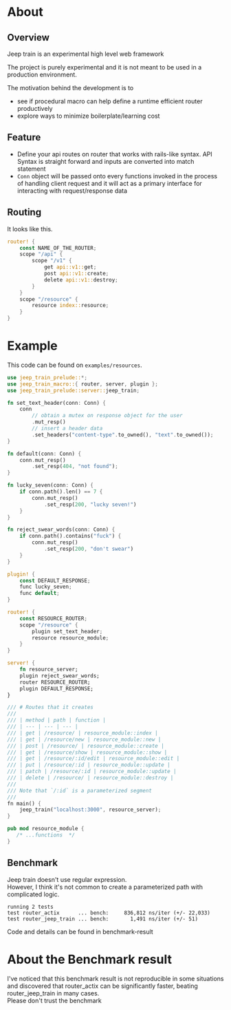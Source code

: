 # About
## Overview
Jeep train is an experimental high level web framework

The project is purely experimental and it is not meant to be used in a production environment.  

The motivation behind the development is to 
- see if procedural macro can help define a runtime efficient router productively
- explore ways to minimize boilerplate/learning cost

## Feature
- Define your api routes on router that works with rails-like syntax. API Syntax is straight forward and inputs are converted into match statement
- `Conn` object will be passed onto every functions invoked in the process of handling client request and it will act as a primary interface for interacting with request/response data

## Routing 
It looks like this.

```rust
router! {
    const NAME_OF_THE_ROUTER;
    scope "/api" {
        scope "/v1" {
            get api::v1::get;
            post api::v1::create;
            delete api::v1::destroy;
        }
    }
    scope "/resource" {
        resource index::resource;
    }
}
```

# Example
This code can be found on `examples/resources`.

```rust
use jeep_train_prelude::*;
use jeep_train_macro::{ router, server, plugin };
use jeep_train_prelude::server::jeep_train;

fn set_text_header(conn: Conn) {
    conn
        // obtain a mutex on response object for the user
        .mut_resp() 
        // insert a header data 
        .set_headers("content-type".to_owned(), "text".to_owned());
}

fn default(conn: Conn) {
    conn.mut_resp()
        .set_resp(404, "not found");
}

fn lucky_seven(conn: Conn) {
    if conn.path().len() == 7 {
        conn.mut_resp()
            .set_resp(200, "lucky seven!")
    }
}

fn reject_swear_words(conn: Conn) {
    if conn.path().contains("fuck") {
        conn.mut_resp()
            .set_resp(200, "don't swear")
    }
}

plugin! {
    const DEFAULT_RESPONSE;
    func lucky_seven;
    func default;
}

router! {
    const RESOURCE_ROUTER;
    scope "/resource" {
        plugin set_text_header;
        resource resource_module;
    }
}

server! {
    fn resource_server;
    plugin reject_swear_words;
    router RESOURCE_ROUTER;
    plugin DEFAULT_RESPONSE;
}

/// # Routes that it creates
/// 
/// | method | path | function |
/// | --- | --- | --- |
/// | get | /resource/ | resource_module::index |
/// | get | /resource/new | resource_module::new |
/// | post | /resource/ | resource_module::create |
/// | get | /resource/show | resource_module::show |
/// | get | /resource/:id/edit | resource_module::edit |
/// | put | /resource/:id | resource_module::update |
/// | patch | /resource/:id | resource_module::update |
/// | delete | /resource/ | resource_module::destroy |
///
/// Note that `/:id` is a parameterized segment
/// 
fn main() {
    jeep_train("localhost:3000", resource_server);
}

pub mod resource_module {
   /* ...functions  */
}
```

## Benchmark
Jeep train doesn't use regular expression.   
However, I think it's not common to create a parameterized path with complicated logic.
```
running 2 tests
test router_actix      ... bench:     836,812 ns/iter (+/- 22,033)
test router_jeep_train ... bench:       1,491 ns/iter (+/- 51)
```
Code and details can be found in benchmark-result

# About the Benchmark result
I've noticed that this benchmark result is not reproducible in some situations and discovered that router_actix can be significantly faster, beating router_jeep_train in many cases.  
Please don't trust the benchmark
